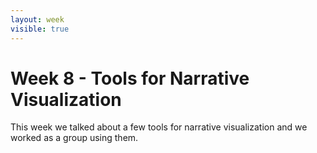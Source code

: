 ```yaml
---
layout: week
visible: true
---
```


# Week 8 - Tools for Narrative Visualization

This week we talked about a few tools for narrative visualization and we worked
as a group using them.
